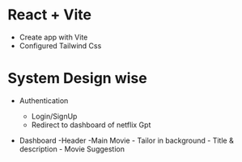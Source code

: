 # React + Vite

- Create app with Vite
- Configured Tailwind Css

# System Design wise

- Authentication
    - Login/SignUp
    - Redirect to dashboard of netflix Gpt

- Dashboard
    -Header 
    -Main Movie
        - Tailor in background
        - Title & description
        - Movie Suggestion
